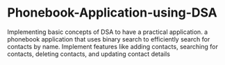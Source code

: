 # Phonebook-Application-using-DSA
Implementing basic concepts of DSA to have a practical application. a phonebook application that uses binary search to efficiently search for contacts by name. Implement features like adding contacts, searching for contacts, deleting contacts, and updating contact details

